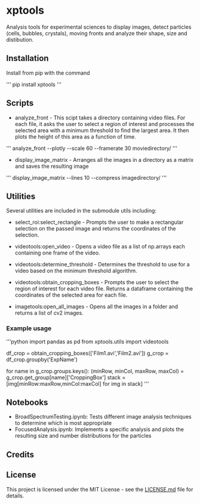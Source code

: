 # xptools

Analysis tools for experimental sciences to display images, detect particles (cells, bubbles, crystals), moving fronts and analyze their shape, size and distibution.

## Installation

Install from pip with the command

'''
pip install xptools
'''

## Scripts

- analyze_front - This scipt takes a directory containing video files. For each file, it asks the user to select a region of interest
and processes the selected area with a minimum threshold to find the largest area. It then plots the height of this area as
a function of time.

'''
analyze_front --plotly --scale 60 --framerate 30 moviedirectory/
'''

- display_image_matrix - Arranges all the images in a directory as a matrix and saves the resulting image

'''
display_image_matrix --lines 10 --compress imagedirectory/
'''

## Utilities

Several utilities are included in the submodule utils including:

- select_roi:select_rectangle - Prompts the user to make a rectangular selection on the passed image and returns the coordinates of the selection.

- videotools:open_video - Opens a video file as a list of np.arrays each containing one frame of the video.

- videotools:determine_threshold - Determines the threshold to use for a video based on the minimum threshold algorithm.

- videotools:obtain_cropping_boxes - Prompts the user to select the region of interest for each video file. Returns a dataframe containing the coordinates of the selected area for each file.

- imagetools:open_all_images - Opens all the images in a folder and returns a list of cv2 images.

### Example usage

'''python
import pandas as pd
from xptools.utils import videotools

df_crop = obtain_cropping_boxes(['Film1.avi','Film2.avi'])
g_crop = df_crop.groupby('ExpName')

for name in g_crop.groups.keys():
    (minRow, minCol, maxRow, maxCol) = g_crop.get_group[name]['CroppingBox']
    stack = [img[minRow:maxRow,minCol:maxCol] for img in stack]
'''

## Notebooks

- BroadSpectrumTesting.ipynb: Tests different image analysis techniques to determine which is most appropriate
- FocusedAnalysis.ipynb: Implements a specific analysis and plots the resulting size and number distributions for the particles

## Credits

## License

This project is licensed under the MIT License - see the [LICENSE.md](LICENSE.md) file for details.